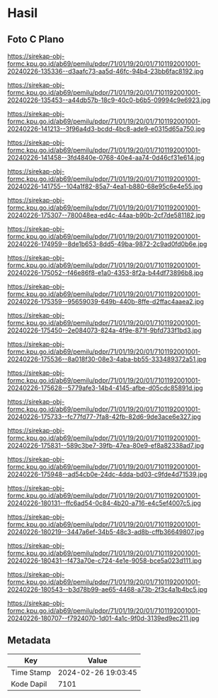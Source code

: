 # Hasil

## Foto C Plano

https://sirekap-obj-formc.kpu.go.id/ab69/pemilu/pdpr/71/01/19/20/01/7101192001001-20240226-135336--d3aafc73-aa5d-46fc-94b4-23bb6fac8192.jpg

https://sirekap-obj-formc.kpu.go.id/ab69/pemilu/pdpr/71/01/19/20/01/7101192001001-20240226-135453--a44db57b-18c9-40c0-b6b5-09994c9e6923.jpg

https://sirekap-obj-formc.kpu.go.id/ab69/pemilu/pdpr/71/01/19/20/01/7101192001001-20240226-141213--3f96a4d3-bcdd-4bc8-ade9-e0315d65a750.jpg

https://sirekap-obj-formc.kpu.go.id/ab69/pemilu/pdpr/71/01/19/20/01/7101192001001-20240226-141458--3fd4840e-0768-40e4-aa74-0d46cf31e614.jpg

https://sirekap-obj-formc.kpu.go.id/ab69/pemilu/pdpr/71/01/19/20/01/7101192001001-20240226-141755--104a1f82-85a7-4ea1-b880-68e95c6e4e55.jpg

https://sirekap-obj-formc.kpu.go.id/ab69/pemilu/pdpr/71/01/19/20/01/7101192001001-20240226-175307--780048ea-ed4c-44aa-b90b-2cf7de581182.jpg

https://sirekap-obj-formc.kpu.go.id/ab69/pemilu/pdpr/71/01/19/20/01/7101192001001-20240226-174959--8de1b653-8dd5-49ba-9872-2c9ad0fd0b6e.jpg

https://sirekap-obj-formc.kpu.go.id/ab69/pemilu/pdpr/71/01/19/20/01/7101192001001-20240226-175052--f46e86f8-e1a0-4353-8f2a-b44df73896b8.jpg

https://sirekap-obj-formc.kpu.go.id/ab69/pemilu/pdpr/71/01/19/20/01/7101192001001-20240226-175359--95659039-649b-440b-8ffe-d2ffac4aaea2.jpg

https://sirekap-obj-formc.kpu.go.id/ab69/pemilu/pdpr/71/01/19/20/01/7101192001001-20240226-175450--2e084073-824a-4f9e-871f-9bfd733f1bd3.jpg

https://sirekap-obj-formc.kpu.go.id/ab69/pemilu/pdpr/71/01/19/20/01/7101192001001-20240226-175536--8a018f30-08e3-4aba-bb55-333489372a51.jpg

https://sirekap-obj-formc.kpu.go.id/ab69/pemilu/pdpr/71/01/19/20/01/7101192001001-20240226-175628--5779afe3-14b4-4145-afbe-d05cdc85891d.jpg

https://sirekap-obj-formc.kpu.go.id/ab69/pemilu/pdpr/71/01/19/20/01/7101192001001-20240226-175733--fc77fd77-7fa8-42fb-82d6-9de3ace6e327.jpg

https://sirekap-obj-formc.kpu.go.id/ab69/pemilu/pdpr/71/01/19/20/01/7101192001001-20240226-175831--589c3be7-39fb-47ea-80e9-ef8a82338ad7.jpg

https://sirekap-obj-formc.kpu.go.id/ab69/pemilu/pdpr/71/01/19/20/01/7101192001001-20240226-175948--ad54cb0e-24dc-4dda-bd03-c9fde4d71539.jpg

https://sirekap-obj-formc.kpu.go.id/ab69/pemilu/pdpr/71/01/19/20/01/7101192001001-20240226-180131--ffc6ad54-0c84-4b20-a716-e4c5ef4007c5.jpg

https://sirekap-obj-formc.kpu.go.id/ab69/pemilu/pdpr/71/01/19/20/01/7101192001001-20240226-180219--3447a6ef-34b5-48c3-ad8b-cffb36649807.jpg

https://sirekap-obj-formc.kpu.go.id/ab69/pemilu/pdpr/71/01/19/20/01/7101192001001-20240226-180431--f473a70e-c724-4e1e-9058-bce5a023d111.jpg

https://sirekap-obj-formc.kpu.go.id/ab69/pemilu/pdpr/71/01/19/20/01/7101192001001-20240226-180543--b3d78b99-ae65-4468-a73b-2f3c4a1b4bc5.jpg

https://sirekap-obj-formc.kpu.go.id/ab69/pemilu/pdpr/71/01/19/20/01/7101192001001-20240226-180707--f7924070-1d01-4a1c-9f0d-3139ed9ec211.jpg


## Metadata

| Key        | Value               |
| ---------- | ------------------- |
| Time Stamp | 2024-02-26 19:03:45 |
| Kode Dapil | 7101                |



